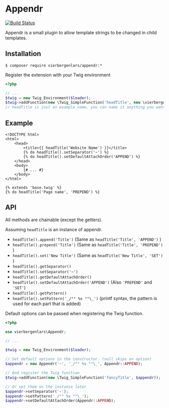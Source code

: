 # Appendr

[![Build Status](https://travis-ci.org/vierbergenlars/appendr.png?branch=master)](https://travis-ci.org/vierbergenlars/appendr)

Appendr is a small plugin to allow template strings to be changed in child templates.

## Installation

`$ composer require vierbergenlars/appendr:*`

Register the extension with your Twig environment
```php
<?php

// ...
$twig = new Twig_Environment($loader);
$twig->addFunction(new \Twig_SimpleFunction('headTitle', new \vierbergenlars\Appendr));
// headTitle is just an example name, you can name it anything you want.
```

## Example

```twig
<!DOCTYPE html>
<html>
    <head>
        <title>{{ headTitle('Website Name') }}</title>
        {% do headTitle().setSeparator('~') %}
        {% do headTitle().setDefaultAttachOrder('APPEND') %}
    </head>
    <body>
        {# ... #}
    </body>
</html>
```

```twig
{% extends 'base.twig' %}
{% do headTitle('Page name', 'PREPEND') %}
```
## API

All methods are chainable (except the getters).

Assuming `headTitle` is an instance of appendr.

 * `headTitle().append('Title')` (Same as `headTitle('Title', 'APPEND')` )
 * `headTitle().prepend('Title')` (Same as `headTitle('Title', 'PREPEND')` )
 * `headTitle().set('New Title')` (Same as `headTitle('New Title', 'SET')` )
 * `headTitle().getSeparator()`
 * `headTitle().setSeparator('~')`
 * `headTitle().getDefaultAttachOrder()`
 * `headTitle().setDefaultAttachOrder('APPEND')` (Also `'PREPEND'` and `'SET'`)
 * `headTitle().getPattern()`
 * `headTitle().setPattern('_/°° %s °°\_')` (printf syntax, the pattern is used for each part that is added)

Default options can be passed when registering the Twig function.

```php
<?php

use vierbergenlars\Appendr;

// ...

$twig = new Twig_Environment($loader);

// Set default options in the constructor. (null skips an option)
$appendr = new Appendr('~', '_/°° %s °°\_', Appendr::APPEND);

// And register the Twig function
$twig->addFunction(new \Twig_SimpleFunction('fancyTitle', $appendr));

// Or set them on the instance later
$appendr->setSeparator('~');
$appendr->setPattern('_/°° %s °°\_');
$appendr->setDefaultAttachOrder(Appendr::APPEND);
```
